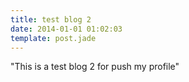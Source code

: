 ```yaml
---
title: test blog 2
date: 2014-01-01 01:02:03
template: post.jade
---
```


"This is a test blog 2 for push my profile"